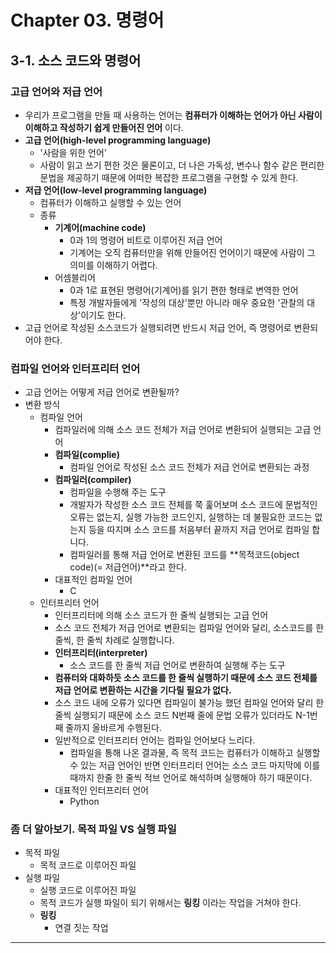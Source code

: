 # Chapter 03. 명령어
## 3-1. 소스 코드와 명령어

### 고급 언어와 저급 언어
- 우리가 프로그램을 만들 때 사용하는 언어는 **컴퓨터가 이해하는 언어가 아닌 사람이 이해하고 작성하기 쉽게 만들어진 언어** 이다.
- **고급 언어(high-level programming language)**
  - '사람을 위한 언어'
  - 사람이 읽고 쓰기 편한 것은 물론이고, 더 나은 가독성, 변수나 함수 같은 편리한 문법을 제공하기 때문에 어떠한 복잡한 프로그램을 구현할 수 있게 한다.
- **저급 언어(low-level programming language)**
  - 컴퓨터가 이해하고 실행할 수 있는 언어
  - 종류
    - **기계어(machine code)**
      - 0과 1의 명령어 비트로 이루어진 저급 언어
      - 기계어는 오직 컴퓨터만을 위해 만들어진 언어이기 때문에 사람이 그 의미를 이해하기 어렵다.
    - 어셈블리어
      - 0과 1로 표현된 명령어(기계어)를 읽기 편한 형태로 변역한 언어
      - 특정 개발자들에게 '작성의 대상'뿐만 아니라 매우 중요한 '관찰의 대상'이기도 한다.
- 고급 언어로 작성된 소스코드가 실행되려면 반드시 저급 언어, 즉 명령어로 변환되어야 한다.

### 컴파일 언어와 인터프리터 언어
- 고급 언어는 어떻게 저급 언어로 변환될까?
- 변환 방식
  - 컴파일 언어
    - 컴파일러에 의해 소스 코드 전체가 저급 언어로 변환되어 실행되는 고급 언어
    - **컴파일(complie)**
      - 컴파일 언어로 작성된 소스 코드 전체가 저급 언어로 변환되는 과정
    - **컴파일러(compiler)**
      - 컴파일을 수행해 주는 도구
      - 개발자가 작성한 소스 코드 전체를 쭉 훑어보며 소스 코드에 문법적인 오류는 없는지, 실행 가능한 코드인지, 실행하는 데 불필요한 코드는 없는지 등을 따지며 소스 코드를 처음부터 끝까지 저급 언어로 컴파일 합니다.
      - 컴파일러를 통해 저급 언어로 변환된 코드를 **목적코드(object code)(= 저급언어)**라고 한다.
    - 대표적인 컴파일 언어
      - C
  - 인터프리터 언어
    - 인터프리터에 의해 소스 코드가 한 줄씩 실행되는 고급 언어
    - 소스 코드 전체가 저급 언어로 변환되는 컴파일 언어와 달리, 소스코드를 한 줄씩, 한 줄씩 차례로 실행합니다.
    - **인터프리터(interpreter)**
      - 소스 코드를 한 줄씩 저급 언어로 변환하여 실행해 주는 도구
    - **컴퓨터와 대화하듯 소스 코드를 한 줄씩 실행하기 때문에 소스 코드 전체를 저급 언어로 변환하는 시간을 기다릴 필요가 없다.**
    - 소스 코드 내에 오류가 있다면 컴파일이 불가능 했던 컴파일 언어와 달리 한 줄씩 실행되기 때문에 소스 코드 N번째 줄에 문법 오류가 있더라도 N-1번째 줄까지 올바르게 수행된다.
    - 일반적으로 인터프리터 언어는 컴파일 언어보다 느리다.
      - 컴파일을 통해 나온 결과물, 즉 목적 코드는 컴퓨터가 이해하고 실행할 수 있는 저급 언어인 반면 인터프리터 언어는 소스 코드 마지막에 이를 때까지 한줄 한 줄씩 적브 언어로 해석하며 실행해야 하기 때문이다.
    - 대표적인 인터프리터 언어
      - Python

### 좀 더 알아보기. 목적 파일 VS 실행 파일
- 목적 파일
  - 목적 코드로 이루어진 파일
- 실행 파일
  - 실행 코드로 이루어진 파일
  - 목적 코드가 실행 파일이 되기 위해서는 **링킹** 이라는 작업을 거쳐야 한다.
  - **링킹**
    - 연결 짓는 작업
---